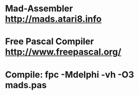 # Mad-Assembler http://mads.atari8.info

# Free Pascal Compiler http://www.freepascal.org/
# Compile: fpc -Mdelphi -vh -O3 mads.pas
